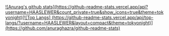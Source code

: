 <a href="#">
  ![Anurag's github stats](https://github-readme-stats.vercel.app/api?username=HAASLEWER&count_private=true&show_icons=true&theme=tokyonight)[![Top Langs]
</a>
<a href="#">
  (https://github-readme-stats.vercel.app/api/top-langs/?username=HAASLEWER&layout=compact&theme=tokyonight)](https://github.com/anuraghazra/github-readme-stats)
</a>
